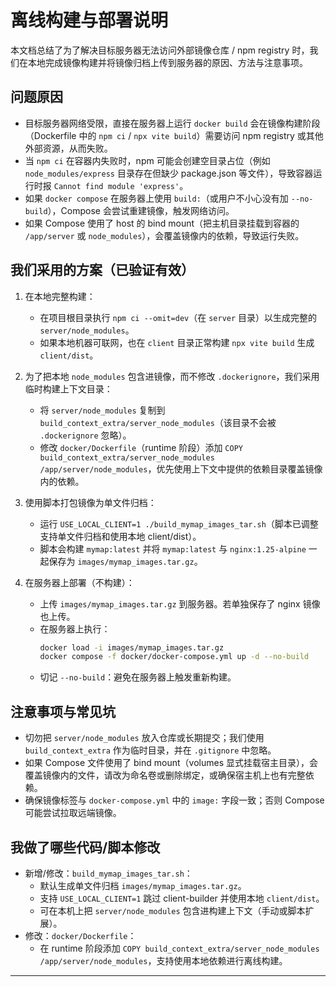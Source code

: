 # 离线构建与部署说明

本文档总结了为了解决目标服务器无法访问外部镜像仓库 / npm registry 时，我们在本地完成镜像构建并将镜像归档上传到服务器的原因、方法与注意事项。

## 问题原因

- 目标服务器网络受限，直接在服务器上运行 `docker build` 会在镜像构建阶段（Dockerfile 中的 `npm ci` / `npx vite build`）需要访问 npm registry 或其他外部资源，从而失败。
- 当 `npm ci` 在容器内失败时，npm 可能会创建空目录占位（例如 `node_modules/express` 目录存在但缺少 package.json 等文件），导致容器运行时报 `Cannot find module 'express'`。
- 如果 `docker compose` 在服务器上使用 `build:`（或用户不小心没有加 `--no-build`），Compose 会尝试重建镜像，触发网络访问。
- 如果 Compose 使用了 host 的 bind mount（把主机目录挂载到容器的 `/app/server` 或 `node_modules`），会覆盖镜像内的依赖，导致运行失败。

## 我们采用的方案（已验证有效）

1. 在本地完整构建：

   - 在项目根目录执行 `npm ci --omit=dev`（在 `server` 目录）以生成完整的 `server/node_modules`。
   - 如果本地机器可联网，也在 `client` 目录正常构建 `npx vite build` 生成 `client/dist`。

2. 为了把本地 `node_modules` 包含进镜像，而不修改 `.dockerignore`，我们采用临时构建上下文目录：

   - 将 `server/node_modules` 复制到 `build_context_extra/server_node_modules`（该目录不会被 `.dockerignore` 忽略）。
   - 修改 `docker/Dockerfile`（runtime 阶段）添加 `COPY build_context_extra/server_node_modules /app/server/node_modules`，优先使用上下文中提供的依赖目录覆盖镜像内的依赖。

3. 使用脚本打包镜像为单文件归档：

   - 运行 `USE_LOCAL_CLIENT=1 ./build_mymap_images_tar.sh`（脚本已调整支持单文件归档和使用本地 client/dist）。
   - 脚本会构建 `mymap:latest` 并将 `mymap:latest` 与 `nginx:1.25-alpine` 一起保存为 `images/mymap_images.tar.gz`。

4. 在服务器上部署（不构建）：
   - 上传 `images/mymap_images.tar.gz` 到服务器。若单独保存了 nginx 镜像也上传。
   - 在服务器上执行：
     ```bash
     docker load -i images/mymap_images.tar.gz
     docker compose -f docker/docker-compose.yml up -d --no-build
     ```
   - 切记 `--no-build`：避免在服务器上触发重新构建。

## 注意事项与常见坑

- 切勿把 `server/node_modules` 放入仓库或长期提交；我们使用 `build_context_extra` 作为临时目录，并在 `.gitignore` 中忽略。
- 如果 Compose 文件使用了 bind mount（volumes 显式挂载宿主目录），会覆盖镜像内的文件，请改为命名卷或删除绑定，或确保宿主机上也有完整依赖。
- 确保镜像标签与 `docker-compose.yml` 中的 `image:` 字段一致；否则 Compose 可能尝试拉取远端镜像。

## 我做了哪些代码/脚本修改

- 新增/修改：`build_mymap_images_tar.sh`：
  - 默认生成单文件归档 `images/mymap_images.tar.gz`。
  - 支持 `USE_LOCAL_CLIENT=1` 跳过 client-builder 并使用本地 `client/dist`。
  - 可在本机上把 `server/node_modules` 包含进构建上下文（手动或脚本扩展）。
- 修改：`docker/Dockerfile`：
  - 在 runtime 阶段添加 `COPY build_context_extra/server_node_modules /app/server/node_modules`，支持使用本地依赖进行离线构建。

---
